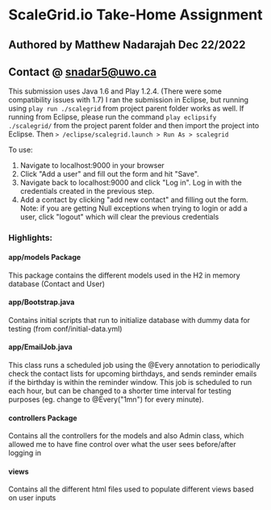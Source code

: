 # ScaleGrid.io Take-Home Assignment

## Authored by Matthew Nadarajah Dec 22/2022

## Contact @ snadar5@uwo.ca

This submission uses Java 1.6 and Play 1.2.4. (There were some compatibility issues with 1.7)
I ran the submission in Eclipse, but running using ```play run ./scalegrid``` from project parent folder works as well. 
If running from Eclipse, please run the command ```play eclipsify ./scalegrid/``` from the project parent folder and then import the project into Eclipse. 
Then ```> /eclipse/scalegrid.launch > Run As > scalegrid```

To use: 
1. Navigate to localhost:9000 in your browser 
2. Click "Add a user" and fill out the form and hit "Save".
3. Navigate back to localhost:9000 and click "Log in". Log in with the credentials created in the previous step. 
4. Add a contact by clicking "add new contact" and filling out the form. 
Note: if you are getting Null exceptions when trying to login or add a user, click "logout" which will clear the previous credentials


### Highlights:

#### app/models Package 

This package contains the different models used in the H2 in memory database (Contact and User)

#### app/Bootstrap.java  

Contains initial scripts that run to initialize database with dummy data for testing (from conf/initial-data.yml)

#### app/EmailJob.java

This class runs a scheduled job using the @Every annotation to periodically check the contact lists for upcoming birthdays, and sends reminder emails if the birthday is within the reminder window.
This job is scheduled to run each hour, but can be changed to a shorter time interval for testing purposes (eg. change to @Every("1mn") for every minute). 

#### controllers Package

Contains all the controllers for the models and also Admin class, which allowed me to have fine control over what the user sees before/after logging in 

#### views
Contains all the different html files used to populate different views based on user inputs  
